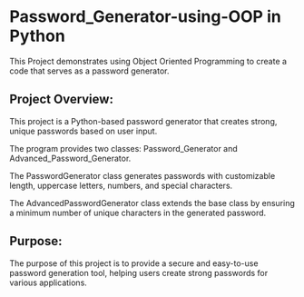 # Password_Generator-using-OOP in Python
This Project demonstrates using Object Oriented Programming to create a code that serves as a password generator.

## Project Overview:

This project is a Python-based password generator that creates strong, unique passwords based on user input. 

The program provides two classes: Password_Generator and Advanced_Password_Generator. 

The PasswordGenerator class generates passwords with customizable length, uppercase letters, numbers, and special characters. 

The AdvancedPasswordGenerator class extends the base class by ensuring a minimum number of unique characters in the generated password.

## Purpose:

The purpose of this project is to provide a secure and easy-to-use password generation tool, helping users create strong passwords for various applications.
